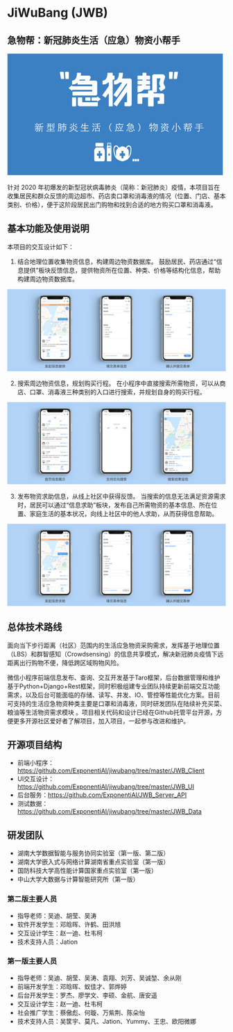 # JiWuBang (JWB)
## 急物帮：新冠肺炎生活（应急）物资小帮手

![](https://github.com/ExponentiAI/jiwubang/blob/master/JWB_UI/jiwubang000.png)

针对 2020 年初爆发的新型冠状病毒肺炎（简称：新冠肺炎）疫情，本项目旨在收集居民和群众反馈的周边超市、药店卖口罩和消毒液的情况（位置、门店、基本类别、价格），便于这阶段居民出门购物和找到合适的地方购买口罩和消毒液。

## 基本功能及使用说明

本项目的交互设计如下：

1. 结合地理位置收集物资信息，构建周边物资数据库。
鼓励居民、药店通过“信息提供”板块反馈信息，提供物资所在位置、种类、价格等结构化信息，帮助构建周边物资数据库。

![](https://github.com/ExponentiAI/jiwubang/blob/master/JWB_UI/function%20part1.png)

2. 搜索周边物资信息，规划购买行程。
在小程序中直接搜索所需物资，可以从商店、口罩、消毒液三种类别的入口进行搜索，并规划自身的购买行程。

![](https://github.com/ExponentiAI/jiwubang/blob/master/JWB_UI/function%20part2.png)

3. 发布物资求助信息，从线上社区中获得反馈。
当搜索的信息无法满足资源需求时，居民可以通过“信息求助”板块，发布自己所需物资的基本信息、所在位置、家庭生活的基本状况，向线上社区中的他人求助，从而获得信息帮助。

![](https://github.com/ExponentiAI/jiwubang/blob/master/JWB_UI/function%20part3.png)

## 总体技术路线 

面向当下步行距离（社区）范围内的生活应急物资采购需求，发挥基于地理位置（LBS）和群智感知（Crowdsensing）的信息共享模式，解决新冠肺炎疫情下远距离出行购物不便，降低跨区域购物风险。

微信小程序前端信息发布、查询、交互开发基于Taro框架，后台数据管理和维护基于Python+Django+Rest框架，同时积极组建专业团队持续更新前端交互功能需求，以及后台可能面临的存储、读写、并发、IO、管控等性能优化方案。目前可支持的生活应急物资种类主要是口罩和消毒液，同时研发团队在陆续补充买菜、粮油等生活物资需求模块 。项目相关代码和设计已经在Github托管平台开源，方便更多开源社区爱好者了解项目，加入项目，一起参与改进和维护。

## 开源项目结构

- 前端小程序：https://github.com/ExponentiAI/jiwubang/tree/master/JWB_Client
- UI交互设计：https://github.com/ExponentiAI/jiwubang/tree/master/JWB_UI
- 后台服务：https://github.com/ExponentiAI/JWB_Server_API
- 测试数据：https://github.com/ExponentiAI/jiwubang/tree/master/JWB_Data

## 研发团队

- 湖南大学数据智能与服务协同实验室（第一版、第二版）
- 湖南大学嵌入式与网络计算湖南省重点实验室（第一版）
- 国防科技大学高性能计算国家重点实验室（第一版）
- 中山大学大数据与计算智能研究所（第一版）

### 第二版主要人员

- 指导老师：吴迪、胡莹、吴涛
- 软件开发学生：邓晗晖、许鹤、田洪旭
- 交互设计学生：赵一迪、杜韦柯
- 技术支持人员：Jation

### 第一版主要人员

- 指导老师：吴迪、胡莹、吴涛、袁翔、刘芳、吴诚堃、余从刚
- 前端开发学生：邓晗晖、蚁佳才、郭烨婷
- 后台开发学生：罗杰、廖学文、李硕、金航、唐安遥
- 交互设计学生：赵一迪、杜韦柯
- 社会推广学生：蔡傲彪、何璇、万紫荆、陈朵怡
- 技术支持人员：吴筐宇、莫凡、Jation、Yummy、王忠、欧阳微娜
